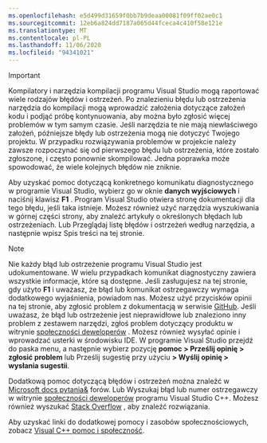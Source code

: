 ```yaml
---
ms.openlocfilehash: e5d499d31659f0bb7b9deaa00081f09ff02ae0c1
ms.sourcegitcommit: 12eb6a824dd7187a065d44fceca4c410f58e121e
ms.translationtype: MT
ms.contentlocale: pl-PL
ms.lasthandoff: 11/06/2020
ms.locfileid: "94341021"
---
```

> [!IMPORTANT]
> Kompilatory i narzędzia kompilacji programu Visual Studio mogą raportować wiele rodzajów błędów i ostrzeżeń. Po znalezieniu błędu lub ostrzeżenia narzędzia do kompilacji mogą wprowadzić założenia dotyczące założeń kodu i podjąć próbę kontynuowania, aby można było zgłosić więcej problemów w tym samym czasie. Jeśli narzędzia te nie mają niewłaściwego założeń, późniejsze błędy lub ostrzeżenia mogą nie dotyczyć Twojego projektu. W przypadku rozwiązywania problemów w projekcie należy zawsze rozpoczynać się od pierwszego błędu lub ostrzeżenia, które zostało zgłoszone, i często ponownie skompilować. Jedna poprawka może spowodować, że wiele kolejnych błędów nie zniknie.

Aby uzyskać pomoc dotyczącą konkretnego komunikatu diagnostycznego w programie Visual Studio, wybierz go w oknie **danych wyjściowych** i naciśnij klawisz **F1** . Program Visual Studio otwiera stronę dokumentacji dla tego błędu, jeśli taka istnieje. Możesz również użyć narzędzia wyszukiwania w górnej części strony, aby znaleźć artykuły o określonych błędach lub ostrzeżeniach. Lub Przeglądaj listę błędów i ostrzeżeń według narzędzia, a następnie wpisz Spis treści na tej stronie.

> [!NOTE]
> Nie każdy błąd lub ostrzeżenie programu Visual Studio jest udokumentowane. W wielu przypadkach komunikat diagnostyczny zawiera wszystkie informacje, które są dostępne. Jeśli zasługujesz na tej stronie, gdy użyto **F1** i uważasz, że błąd lub komunikat ostrzegawczy wymaga dodatkowego wyjaśnienia, powiadom nas. Możesz użyć przycisków opinii na tej stronie, aby zgłosić problem z dokumentacją w serwisie [GitHub](https://github.com/MicrosoftDocs/cpp-docs/issues). Jeśli uważasz, że błąd lub ostrzeżenie jest nieprawidłowe lub znaleziono inny problem z zestawem narzędzi, zgłoś problem dotyczący produktu w witrynie [społeczności deweloperów](https://aka.ms/feedback/report?space=62) . Możesz również wysyłać opinie i wprowadzać usterki w środowisku IDE. W programie Visual Studio przejdź do paska menu, a następnie wybierz pozycję **pomoc > Prześlij opinię > zgłosić problem** lub Prześlij sugestię przy użyciu **> Wyślij opinię > wysłania sugestii**.

Dodatkową pomoc dotyczącą błędów i ostrzeżeń można znaleźć w [Microsoft docs pytania&](/answers/topics/c%2B%2B.html) forów. Lub Wyszukaj błąd lub numer ostrzegawczy w witrynie [społeczności deweloperów](https://aka.ms/vsfeedback/browsecpp) programu Visual Studio C++. Możesz również wyszukać [Stack Overflow](https://stackoverflow.com/) , aby znaleźć rozwiązania.

Aby uzyskać linki do dodatkowej pomocy i zasobów społecznościowych, zobacz [Visual C++ pomoc i społeczność](../../overview/visual-cpp-help-and-community.md).
